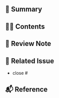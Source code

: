 ## 📝 Summary
<!-- 해당 PR의 주요 내용을 적어주세요 -->


## 👩‍💻 Contents
<!-- 작업 내용을 적어주세요 -->


## 📝 Review Note
<!-- PR과정에서 든 생각이나 개선할 내용이 있다면 적어주세요. -->


## 📣 Related Issue
<!-- 관련 이슈를 적어주세요. -->
- close #


## 📬 Reference
<!-- 참고한 코드의 출처를 작성해주세요 -->
